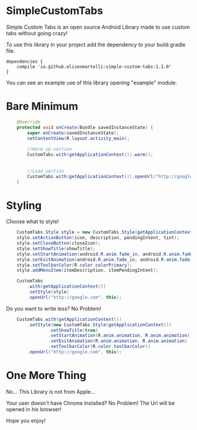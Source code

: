 # SimpleCustomTabs
Simple Custom Tabs is an open source Android Library made to use custom tabs without going crazy!

To use this library in your project add the dependency to your build.gradle file.

```
dependencies {
    compile 'io.github.eliseomartelli:simple-custom-tabs:1.1.0'
}
```

You can see an example use of this library opening "example" module.

# Bare Minimum 

```java
    @Override
    protected void onCreate(Bundle savedInstanceState) {
        super.onCreate(savedInstanceState);
        setContentView(R.layout.activity_main);
        
        //Warm up section
        CustomTabs.with(getApplicationContext()).warm();
        
        
        //Load section
        CustomTabs.with(getApplicationContext()).openUrl("http://google.com", this);
    }
```

# Styling 

Choose what to style!

```java
    CustomTabs.Style style = new CustomTabs.Style(getApplicationContext());
    style.setActionButton(icon, description, pendingIntent, tint);
    style.setCloseButton(closeIcon);
    style.setShowTitle(showTitle);
    style.setStartAnimation(android.R.anim.fade_in, android.R.anim.fade_out);
    style.setExitAnimation(android.R.anim.fade_in, android.R.anim.fade_out);
    style.setToolbarColor(R.color.colorPrimary);
    style.addMenuItem(itemDescription, itemPendingIntent);

    CustomTabs
        .with(getApplicationContext())
        .setStyle(style)
        .openUrl("http://google.com", this);
```
Do you want to write less? No Problem!

```java
    CustomTabs.with(getApplicationContext())
        .setStyle(new CustomTabs.Style(getApplicationContext())
                .setShowTitle(true)
                .setStartAnimation(R.anim.animation, R.anim.animation)
                .setExitAnimation(R.anim.animation, R.anim.animation)
                .setToolbarColor(R.color.toolbarColor))
        .openUrl("http://google.com", this);
```

# One More Thing
No... This Library is not from Apple...

Your user doesn't have Chrome Installed? No Problem!
The Url will be opened in his browser!

Hope you enjoy!
